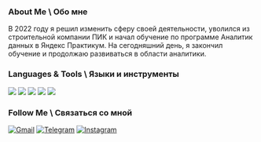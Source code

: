 ### About Me \ Обо мне

В 2022 году я решил изменить сферу своей деятельности, уволился из строительной компании ПИК и начал обучение по программе Аналитик данных в Яндекс Практикум. На сегодняшний день, я закончил обучение и продолжаю развиваться в области аналитики.  
### Languages & Tools \ Языки и инструменты

<img src="https://img.shields.io/badge/Python-EEE8AA?style=for-the-badge&logo=python&logoColor=black" /> <img src="https://img.shields.io/badge/PostgreSQL-EEE8AA?style=for-the-badge&logo=PostgreSQL&logoColor=black" /> <img src="https://img.shields.io/badge/Jupyter-EEE8AA?style=for-the-badge&logo=Jupyter&logoColor=black" /> <img src="https://img.shields.io/badge/Tableau-EEE8AA?style=for-the-badge&logo=Tableau&logoColor=black" /> <img src="https://img.shields.io/badge/Microsoft Excel-EEE8AA?style=for-the-badge&logo=Microsoft Excel&logoColor=black" />

### Follow Me \ Связаться со мной
 [![Gmail](https://img.shields.io/badge/-mail-EEE8AA?style=for-the-badge&logo=Gmail)](mailto:arjig@bk.ru)
 [![Telegram](https://img.shields.io/badge/-Telegram-EEE8AA?style=for-the-badge&logo=Telegram)](https://t.me/ARJIGG)
 [![Instagram](https://img.shields.io/badge/-Instagram-EEE8AA?style=for-the-badge&logo=Instagram)](https://www.instagram.com/arjigg)
